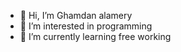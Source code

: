 - 👋 Hi, I’m Ghamdan alamery
- 👀 I’m interested in programming
- 🌱 I’m currently learning free working
